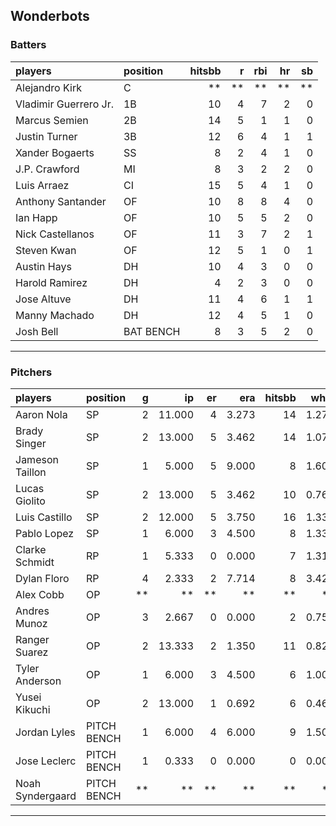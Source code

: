 ## Wonderbots

### Batters

 
|players               |position  | hitsbb|  r| rbi| hr| sb| 
|:---------------------|:---------|------:|--:|---:|--:|--:| 
|Alejandro Kirk        |C         |     **| **|  **| **| **| 
|Vladimir Guerrero Jr. |1B        |     10|  4|   7|  2|  0| 
|Marcus Semien         |2B        |     14|  5|   1|  1|  0| 
|Justin Turner         |3B        |     12|  6|   4|  1|  1| 
|Xander Bogaerts       |SS        |      8|  2|   4|  1|  0| 
|J.P. Crawford         |MI        |      8|  3|   2|  2|  0| 
|Luis Arraez           |CI        |     15|  5|   4|  1|  0| 
|Anthony Santander     |OF        |     10|  8|   8|  4|  0| 
|Ian Happ              |OF        |     10|  5|   5|  2|  0| 
|Nick Castellanos      |OF        |     11|  3|   7|  2|  1| 
|Steven Kwan           |OF        |     12|  5|   1|  0|  1| 
|Austin Hays           |DH        |     10|  4|   3|  0|  0| 
|Harold Ramirez        |DH        |      4|  2|   3|  0|  0| 
|Jose Altuve           |DH        |     11|  4|   6|  1|  1| 
|Manny Machado         |DH        |     12|  4|   5|  1|  0| 
|Josh Bell             |BAT BENCH |      8|  3|   5|  2|  0| 


* * *

### Pitchers

 
|players          |position    |  g|     ip| er|   era| hitsbb|  whip| so|  w| sv| 
|:----------------|:-----------|--:|------:|--:|-----:|------:|-----:|--:|--:|--:| 
|Aaron Nola       |SP          |  2| 11.000|  4| 3.273|     14| 1.273|  9|  1|  0| 
|Brady Singer     |SP          |  2| 13.000|  5| 3.462|     14| 1.077|  5|  0|  0| 
|Jameson Taillon  |SP          |  1|  5.000|  5| 9.000|      8| 1.600|  8|  0|  0| 
|Lucas Giolito    |SP          |  2| 13.000|  5| 3.462|     10| 0.769| 19|  1|  0| 
|Luis Castillo    |SP          |  2| 12.000|  5| 3.750|     16| 1.333| 10|  1|  0| 
|Pablo Lopez      |SP          |  1|  6.000|  3| 4.500|      8| 1.333| 10|  0|  0| 
|Clarke Schmidt   |RP          |  1|  5.333|  0| 0.000|      7| 1.312|  3|  0|  0| 
|Dylan Floro      |RP          |  4|  2.333|  2| 7.714|      8| 3.429|  4|  0|  0| 
|Alex Cobb        |OP          | **|     **| **|    **|     **|    **| **| **| **| 
|Andres Munoz     |OP          |  3|  2.667|  0| 0.000|      2| 0.750|  5|  0|  0| 
|Ranger Suarez    |OP          |  2| 13.333|  2| 1.350|     11| 0.825| 15|  1|  0| 
|Tyler Anderson   |OP          |  1|  6.000|  3| 4.500|      6| 1.000|  9|  0|  0| 
|Yusei Kikuchi    |OP          |  2| 13.000|  1| 0.692|      6| 0.462| 14|  1|  0| 
|Jordan Lyles     |PITCH BENCH |  1|  6.000|  4| 6.000|      9| 1.500|  2|  1|  0| 
|Jose Leclerc     |PITCH BENCH |  1|  0.333|  0| 0.000|      0| 0.000|  0|  0|  0| 
|Noah Syndergaard |PITCH BENCH | **|     **| **|    **|     **|    **| **| **| **| 


* * *


